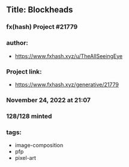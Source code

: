 ## Title: Blockheads
### fx(hash) Project #21779
### author:
* https://www.fxhash.xyz/u/TheAllSeeingEye
### Project link:
* https://www.fxhash.xyz/generative/21779
### November 24, 2022 at 21:07
### 128/128 minted
### tags:
* image-composition
* pfp
* pixel-art
